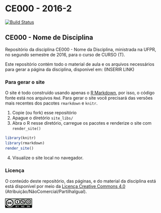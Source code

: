 # CE000 - 2016-2

[![Build Status](https://travis-ci.org/fernandomayer/disciplinas-template.svg)](https://travis-ci.org/fernandomayer/disciplinas-template)

## CE000 - Nome de Disciplina

Repositório da disciplina CE000 - Nome da Disciplina, ministrada na UFPR, no
segundo semestre de 2016, para o curso de CURSO (T).

Este repositório contém todo o material de aula e os arquivos
necessários para gerar a página da disciplina, disponível em:
(INSERIR LINK)

### Para gerar o site

O site é todo construído usando apenas o [R Markdown][], por isso, o
código fonte está nos arquivos `Rmd`. Para gerar o site você precisará
das versões mais recentes dos pacotes `rmarkdown` e `knitr`.

1. Copie (ou fork) esse repositório
2. Apague o diretório `site_libs/`
3. Abra o R nesse diretório, carregue os pacotes e renderize o site com
   `render_site()`
```r
library(knitr)
library(rmarkdown)
render_site()
```
4. Visualize o site local no navegador.

### Licença

O conteúdo deste repositório, das páginas, e do material da disciplina
está está disponível por meio da [Licença Creative Commons 4.0][]
(Atribuição/NãoComercial/PartilhaIgual).

![Licença Creative Commons 4.0](img/CC_by-nc-sa_88x31.png)


[Licença Creative Commons 4.0]: https://creativecommons.org/licenses/by-nc-sa/4.0/deed.pt_BR
[R Markdown]: http://rmarkdown.rstudio.com
